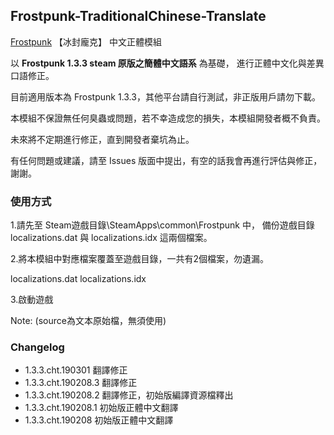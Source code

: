 ## Frostpunk-TraditionalChinese-Translate
 [Frostpunk](https://store.steampowered.com/app/323190/Frostpunk/) 【冰封龐克】 中文正體模組

以 **Frostpunk 1.3.3 steam 原版之簡體中文語系** 為基礎，
進行正體中文化與差異口語修正。

目前適用版本為 Frostpunk 1.3.3，其他平台請自行測試，非正版用戶請勿下載。

本模組不保證無任何臭蟲或問題，若不幸造成您的損失，本模組開發者概不負責。

未來將不定期進行修正，直到開發者棄坑為止。

有任何問題或建議，請至 Issues 版面中提出，有空的話我會再進行評估與修正，謝謝。

### 使用方式

1.請先至 Steam遊戲目錄\SteamApps\common\Frostpunk 中， 備份遊戲目錄 localizations.dat 與 localizations.idx 這兩個檔案。

2.將本模組中對應檔案覆蓋至遊戲目錄，一共有2個檔案，勿遺漏。

localizations.dat
localizations.idx

3.啟動遊戲

Note: (source為文本原始檔，無須使用)

### Changelog
* 1.3.3.cht.190301 翻譯修正
* 1.3.3.cht.190208.3 翻譯修正
* 1.3.3.cht.190208.2 翻譯修正，初始版編譯資源檔釋出
* 1.3.3.cht.190208.1 初始版正體中文翻譯
* 1.3.3.cht.190208 初始版正體中文翻譯
